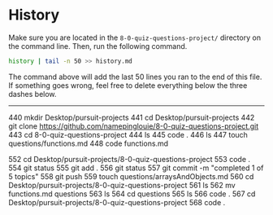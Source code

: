 # History

Make sure you are located in the `8-0-quiz-questions-project/` directory on the command line. Then, run the following command.

```bash
history | tail -n 50 >> history.md
```

The command above will add the last 50 lines you ran to the end of this file. If something goes wrong, feel free to delete everything below the three dashes below.

---
  440  mkdir Desktop/pursuit-projects
  441  cd Desktop/pursuit-projects
  442  git clone https://github.com/namepinglouie/8-0-quiz-questions-project.git
  443  cd 8-0-quiz-questions-project
  444  ls
  445  code .
  446  ls
  447  touch questions/functions.md
  448  code functions.md

  552  cd Desktop/pursuit-projects/8-0-quiz-questions-project
  553  code .
  554  git status
  555  git add .
  556  git status
  557  git commit -m "completed 1 of 5 topics"
  558  git push
  559  touch questions/arraysAndObjects.md
  560  cd Desktop/pursuit-projects/8-0-quiz-questions-project
  561  ls
  562  mv functions.md questions
  563  ls
  564  cd questions
  565  ls
  566  code .
  567  cd Desktop/pursuit-projects/8-0-quiz-questions-project
  568  code .
